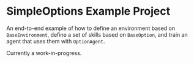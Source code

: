 # SimpleOptions Example Project
An end-to-end example of how to define an environment based on `BaseEnvironment`, define a set of skills based on `BaseOption`, and train an agent that uses them with `OptionAgent`.

Currently a work-in-progress.
